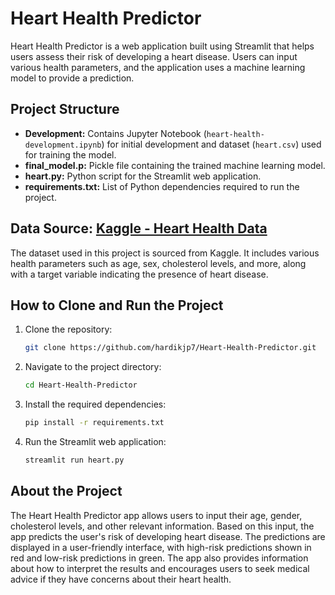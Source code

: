# Heart Health Predictor

Heart Health Predictor is a web application built using Streamlit that helps users assess their risk of developing a heart disease. Users can input various health parameters, and the application uses a machine learning model to provide a prediction.

## Project Structure
- **Development:** Contains Jupyter Notebook (`heart-health-development.ipynb`) for initial development and dataset (`heart.csv`) used for training the model.
- **final_model.p:** Pickle file containing the trained machine learning model.
- **heart.py:** Python script for the Streamlit web application.
- **requirements.txt:** List of Python dependencies required to run the project.

## Data Source: [Kaggle - Heart Health Data](https://www.kaggle.com/datasets/hardikjp7/heart-health-data)
The dataset used in this project is sourced from Kaggle. It includes various health parameters such as age, sex, cholesterol levels, and more, along with a target variable indicating the presence of heart disease.

## How to Clone and Run the Project
1. Clone the repository:
   ```bash
   git clone https://github.com/hardikjp7/Heart-Health-Predictor.git
   ```

2. Navigate to the project directory:
   ```bash
   cd Heart-Health-Predictor
   ```

3. Install the required dependencies:
   ```bash
   pip install -r requirements.txt
   ```

4. Run the Streamlit web application:
   ```bash
   streamlit run heart.py
   ```

## About the Project
The Heart Health Predictor app allows users to input their age, gender, cholesterol levels, and other relevant information. Based on this input, the app predicts the user's risk of developing heart disease. The predictions are displayed in a user-friendly interface, with high-risk predictions shown in red and low-risk predictions in green. The app also provides information about how to interpret the results and encourages users to seek medical advice if they have concerns about their heart health.
